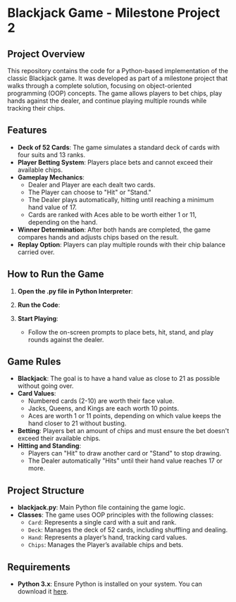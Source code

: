 # Blackjack Game - Milestone Project 2

## Project Overview

This repository contains the code for a Python-based implementation of the classic Blackjack game. It was developed as part of a milestone project that walks through a complete solution, focusing on object-oriented programming (OOP) concepts. The game allows players to bet chips, play hands against the dealer, and continue playing multiple rounds while tracking their chips.

## Features

- **Deck of 52 Cards**: The game simulates a standard deck of cards with four suits and 13 ranks.
- **Player Betting System**: Players place bets and cannot exceed their available chips.
- **Gameplay Mechanics**:
  - Dealer and Player are each dealt two cards.
  - The Player can choose to "Hit" or "Stand."
  - The Dealer plays automatically, hitting until reaching a minimum hand value of 17.
  - Cards are ranked with Aces able to be worth either 1 or 11, depending on the hand.
- **Winner Determination**: After both hands are completed, the game compares hands and adjusts chips based on the result.
- **Replay Option**: Players can play multiple rounds with their chip balance carried over.

## How to Run the Game

1. **Open the .py file in Python Interpreter**:
     
2. **Run the Code**:

3. **Start Playing**:
   - Follow the on-screen prompts to place bets, hit, stand, and play rounds against the dealer.

## Game Rules

- **Blackjack**: The goal is to have a hand value as close to 21 as possible without going over.
- **Card Values**:
  - Numbered cards (2-10) are worth their face value.
  - Jacks, Queens, and Kings are each worth 10 points.
  - Aces are worth 1 or 11 points, depending on which value keeps the hand closer to 21 without busting.
- **Betting**: Players bet an amount of chips and must ensure the bet doesn't exceed their available chips.
- **Hitting and Standing**:
  - Players can "Hit" to draw another card or "Stand" to stop drawing.
  - The Dealer automatically "Hits" until their hand value reaches 17 or more.

## Project Structure

- **blackjack.py**: Main Python file containing the game logic.
- **Classes**: The game uses OOP principles with the following classes:
  - `Card`: Represents a single card with a suit and rank.
  - `Deck`: Manages the deck of 52 cards, including shuffling and dealing.
  - `Hand`: Represents a player’s hand, tracking card values.
  - `Chips`: Manages the Player’s available chips and bets.

## Requirements

- **Python 3.x**: Ensure Python is installed on your system. You can download it [here](https://www.python.org/downloads/).


